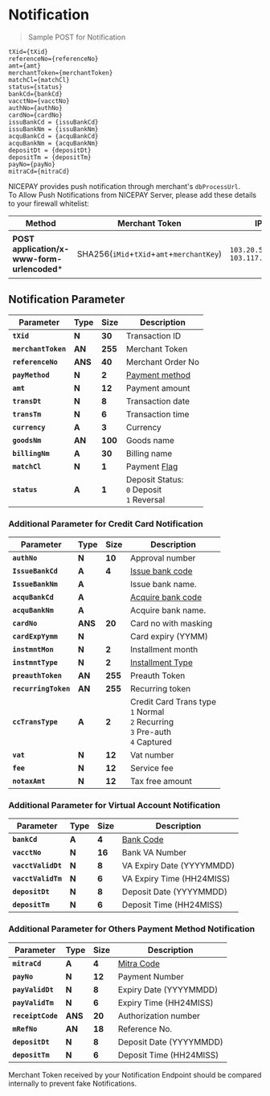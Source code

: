 
# Notification

> Sample POST for Notification

```
tXid={tXid}  
referenceNo={referenceNo}  
amt={amt}  
merchantToken={merchantToken}  
matchCl={matchCl}
status={status}
bankCd={bankCd}
vacctNo={vacctNo}
authNo={authNo}
cardNo={cardNo}
issuBankCd = {issuBankCd}
issuBankNm = {issuBankNm}
acquBankCd = {acquBankCd}
acquBankNm = {acquBankNm}
depositDt = {depositDt}
depositTm = {depositTm}
payNo={payNo}
mitraCd={mitraCd}
```

NICEPAY provides push notification through merchant's `dbProcessUrl`.<br>
To Allow Push Notifications from NICEPAY Server, please add these details to your firewall whitelist:

| **Method**                                      | Merchant Token                            | IP                                     | Description                                                  |
| ----------------------------------------------- | ----------------------------------------- | -------------------------------------- | ------------------------------------------------------------ |
| **POST** **application/x-www-form-urlencoded*** | SHA256(`iMid`+`tXid`+`amt`+`merchantKey`) | `103.20.51.0/24` <br> `103.117.8.0/24` | Notification from `User-Agent: Jakarta Commons-HttpClient/3.1` |
## Notification Parameter

| **Parameter**       | **Type** | **Size** | Description                                          |
| ------------------- | -------- | -------- | ---------------------------------------------------- |
| **`tXid`**          | **N**    | **30**   | Transaction ID                                       |
| **`merchantToken`** | **AN**   | **255**  | Merchant Token                                       |
| **`referenceNo`**   | **ANS**  | **40**   | Merchant Order No                                    |
| **`payMethod`**     | **N**    | **2**    | [Payment method](#payment-method)                    |
| **`amt`**           | **N**    | **12**   | Payment amount                                       |
| **`transDt`**       | **N**    | **8**    | Transaction date                                     |
| **`transTm`**       | **N**    | **6**    | Transaction time                                     |
| **`currency`**      | **A**    | **3**    | Currency                                             |
| **`goodsNm`**       | **AN**   | **100**  | Goods name                                           |
| **`billingNm`**     | **A**    | **30**   | Billing name                                         |
| **`matchCl`**       | **N**    | **1**    | Payment [Flag](#notification-match-amount-indicator) |
| **`status`**        | **A**    | **1**    | Deposit Status:<br>`0` Deposit<br>`1` Reversal       |
### Additional Parameter for Credit Card Notification

| **Parameter**        | **Type** | **Size** | Description                                                  |
| -------------------- | -------- | -------- | ------------------------------------------------------------ |
| **`authNo`**         | **N**    | **10**   | Approval number                                              |
| **`IssueBankCd`**    | **A**    | **4**    | [Issue bank code](#bank-code)                                |
| **`IssueBankNm`**    | **A**    |          | Issue bank name.                                             |
| **`acquBankCd`**     | **A**    |          | [Acquire bank code](#bank-code)                              |
| **`acquBankNm`**     | **A**    |          | Acquire bank name.                                           |
| **`cardNo`**         | **ANS**  | **20**   | Card no with masking                                         |
| **`cardExpYymm`**    | **N**    |          | Card expiry (YYMM)                                           |
| **`instmntMon`**     | **N**    | **2**    | Installment month                                            |
| **`instmntType`**    | **N**    | **2**    | [Installment Type](#installment-type)                        |
| **`preauthToken`**   | **AN**   | **255**  | Preauth Token                                                |
| **`recurringToken`** | **AN**   | **255**  | Recurring token                                              |
| **`ccTransType`**    | **A**    | **2**    | Credit Card Trans type<br>`1` Normal<br>`2` Recurring<br>`3` Pre-auth<br>`4` Captured |
| **`vat`**            | **N**    | **12**   | Vat number                                                   |
| **`fee`**            | **N**    | **12**   | Service fee                                                  |
| **`notaxAmt`**       | **N**    | **12**   | Tax free amount                                              |

### Additional Parameter for Virtual Account Notification

| **Parameter**      | **Type** | **Size** | Description                  |
| ------------------ | -------- | -------- | ---------------------------- |
| **`bankCd`**       | **A**    | **4**    | [Bank Code](#bank-code)      |
| **`vacctNo`**      | **N**    | **16**   | Bank VA Number               |
| **`vacctValidDt`** | **N**    | **8**    | VA Expiry Date (YYYYMMDD)    |
| **`vacctValidTm`** | **N**    | **6**    | VA Expiry Time	(HH24MISS)    |
| **`depositDt`**    | **N**    | **8**    | Deposit Date (YYYYMMDD)      |
| **`depositTm`**    | **N**    | **6**    | Deposit Time (HH24MISS)      |

### Additional Parameter for Others Payment Method Notification

| **Parameter**     | **Type** | **Size** | Description               |
| ----------------- | -------- | -------- | ------------------------- |
| **`mitraCd`**     | **A**    | **4**    | [Mitra Code](#mitra-code) |
| **`payNo`**       | **N**    | **12**   | Payment Number            |
| **`payValidDt`**  | **N**    | **8**    | Expiry Date (YYYYMMDD)    |
| **`payValidTm`**  | **N**    | **6**    | Expiry Time (HH24MISS)    |
| **`receiptCode`** | **ANS**  | **20**   | Authorization number      |
| **`mRefNo`**      | **AN**   | **18**   | Reference No.             |
| **`depositDt`**   | **N**    | **8**    | Deposit Date (YYYYMMDD)   |
| **`depositTm`**   | **N**    | **6**    | Deposit Time (HH24MISS)   |
<aside class="notice">
Merchant Token received by your Notification Endpoint should be compared internally to prevent fake Notifications.
</aside>
